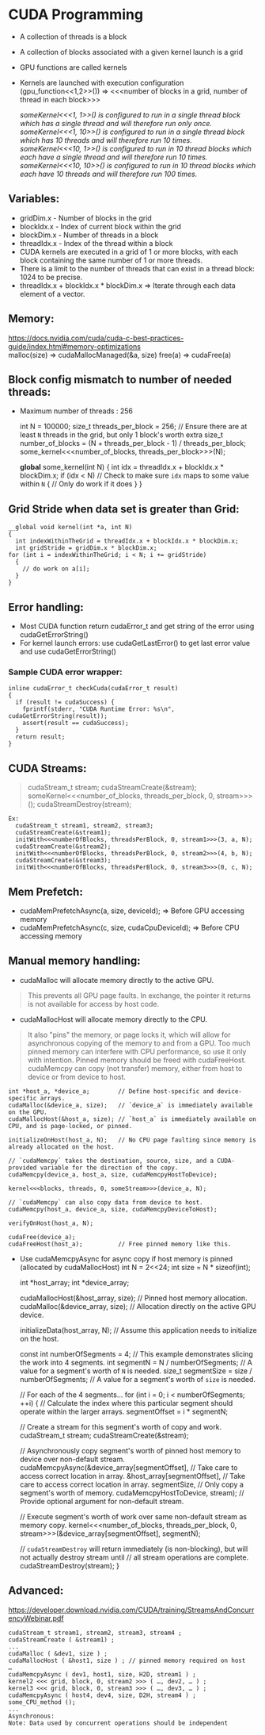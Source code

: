 # CUDA Programming
 - A collection of threads is a block
 - A collection of blocks associated with a given kernel launch is a grid
 - GPU functions are called kernels
 - Kernels are launched with execution configuration
   (gpu_function<<1,2>>()) => <<<number of blocks in a grid, number of
   thread in each block>>>

   *someKernel<<<1, 1>>() is configured to run in a single thread block which has a single thread and will therefore run only once.</br>
   someKernel<<<1, 10>>() is configured to run in a single thread block which has 10 threads and will therefore run 10 times.</br>
   someKernel<<<10, 1>>() is configured to run in 10 thread blocks which each have a single thread and will therefore run 10 times.</br>
   someKernel<<<10, 10>>() is configured to run in 10 thread blocks which each have 10 threads and will therefore run 100 times.*</br>

## Variables:

 - gridDim.x - Number of blocks in the grid
 - blockIdx.x - Index of current block within the grid
 - blockDim.x - Number of threads in a block
 - threadIdx.x - Index of the thread within a block
 - CUDA kernels are executed in a grid of 1 or more blocks, with each
   block containing the same number of 1 or more threads.
 - There is a limit to the number of threads that can exist in a thread
   block: 1024 to be precise.
 - threadIdx.x + blockIdx.x * blockDim.x => Iterate through each data
   element of a vector.

## Memory:
https://docs.nvidia.com/cuda/cuda-c-best-practices-guide/index.html#memory-optimizations</br>
malloc(size) => cudaMallocManaged(&a, size)
free(a) => cudaFree(a)

## Block config mismatch to number of needed threads:

 - Maximum number of threads : 256

    int N = 100000;
    size_t threads_per_block = 256;
    // Ensure there are at least `N` threads in the grid, but only 1 block's worth extra
    size_t number_of_blocks = (N + threads_per_block - 1) / threads_per_block;
    some_kernel<<<number_of_blocks, threads_per_block>>>(N);

    __global__ some_kernel(int N)
    {
      int idx = threadIdx.x + blockIdx.x * blockDim.x;
    if (idx < N) // Check to make sure `idx` maps to some value within `N`
      {
        // Only do work if it does
      }
    }

## Grid Stride when data set is greater than Grid:

    __global void kernel(int *a, int N)
    {
      int indexWithinTheGrid = threadIdx.x + blockIdx.x * blockDim.x;
      int gridStride = gridDim.x * blockDim.x;
    for (int i = indexWithinTheGrid; i < N; i += gridStride)
      {
        // do work on a[i];
      }
    }

## Error handling:

 - Most CUDA function return cudaError_t and get string of the error
   using cudaGetErrorString()
 - For kernel launch errors: use cudaGetLastError() to get last error
   value and use cudaGetErrorString()

### Sample CUDA error wrapper:

    inline cudaError_t checkCuda(cudaError_t result)
    {
      if (result != cudaSuccess) {
        fprintf(stderr, "CUDA Runtime Error: %s\n", cudaGetErrorString(result));
        assert(result == cudaSuccess);
      }
      return result;
    }

## CUDA Streams:

> cudaStream_t stream; cudaStreamCreate(&stream); 
> someKernel<<<number_of_blocks, threads_per_block, 0, stream>>>(); 
> cudaStreamDestroy(stream);

    Ex:
      cudaStream_t stream1, stream2, stream3;
      cudaStreamCreate(&stream1);
      initWith<<<numberOfBlocks, threadsPerBlock, 0, stream1>>>(3, a, N);
      cudaStreamCreate(&stream2);
      initWith<<<numberOfBlocks, threadsPerBlock, 0, stream2>>>(4, b, N);
      cudaStreamCreate(&stream3);
      initWith<<<numberOfBlocks, threadsPerBlock, 0, stream3>>>(0, c, N);


## Mem Prefetch:

 - cudaMemPrefetchAsync(a, size, deviceId); => Before GPU accessing
   memory
 - cudaMemPrefetchAsync(c, size, cudaCpuDeviceId); => Before CPU
   accessing memory

## Manual memory handling:

 - cudaMalloc will allocate memory directly to the active GPU.

> 	This prevents all GPU page faults. In exchange, the pointer it
> returns is not available for access by host code.

 - cudaMallocHost will allocate memory directly to the CPU.

> 	It also "pins" the memory, or page locks it, which will allow for
> asynchronous copying of the memory to and from a GPU. Too much pinned
> memory can interfere with CPU performance, so use it only with
> intention. Pinned memory should be freed with cudaFreeHost. cudaMemcpy
> can copy (not transfer) memory, either from host to device or from
> device to host.

    int *host_a, *device_a;        // Define host-specific and device-specific arrays.
    cudaMalloc(&device_a, size);   // `device_a` is immediately available on the GPU.
    cudaMallocHost(&host_a, size); // `host_a` is immediately available on CPU, and is page-locked, or pinned.
    
    initializeOnHost(host_a, N);   // No CPU page faulting since memory is already allocated on the host.
    
    // `cudaMemcpy` takes the destination, source, size, and a CUDA-provided variable for the direction of the copy.
    cudaMemcpy(device_a, host_a, size, cudaMemcpyHostToDevice);
    
    kernel<<<blocks, threads, 0, someStream>>>(device_a, N);
    
    // `cudaMemcpy` can also copy data from device to host.
    cudaMemcpy(host_a, device_a, size, cudaMemcpyDeviceToHost);
    
    verifyOnHost(host_a, N);
    
    cudaFree(device_a);
    cudaFreeHost(host_a);          // Free pinned memory like this.

 - Use cudaMemcpyAsync for async copy if host memory is pinned
   (allocated by cudaMallocHost)
    int N = 2<<24;
    int size = N * sizeof(int);
    
    int *host_array;
    int *device_array;
    
    cudaMallocHost(&host_array, size);               // Pinned host memory allocation.
    cudaMalloc(&device_array, size);                 // Allocation directly on the active GPU device.
    
    initializeData(host_array, N);                   // Assume this application needs to initialize on the host.
    
    const int numberOfSegments = 4;                  // This example demonstrates slicing the work into 4 segments.
    int segmentN = N / numberOfSegments;             // A value for a segment's worth of `N` is needed.
    size_t segmentSize = size / numberOfSegments;    // A value for a segment's worth of `size` is needed.
    
    // For each of the 4 segments...
    for (int i = 0; i < numberOfSegments; ++i)
    {
      // Calculate the index where this particular segment should operate within the larger arrays.
      segmentOffset = i * segmentN;
    
      // Create a stream for this segment's worth of copy and work.
      cudaStream_t stream;
      cudaStreamCreate(&stream);
      
      // Asynchronously copy segment's worth of pinned host memory to device over non-default stream.
      cudaMemcpyAsync(&device_array[segmentOffset],  // Take care to access correct location in array.
                      &host_array[segmentOffset],    // Take care to access correct location in array.
                      segmentSize,                   // Only copy a segment's worth of memory.
                      cudaMemcpyHostToDevice,
                      stream);                       // Provide optional argument for non-default stream.
                      
      // Execute segment's worth of work over same non-default stream as memory copy.
      kernel<<<number_of_blocks, threads_per_block, 0, stream>>>(&device_array[segmentOffset], segmentN);
      
      // `cudaStreamDestroy` will return immediately (is non-blocking), but will not actually destroy stream until
      // all stream operations are complete.
      cudaStreamDestroy(stream);
    }

## Advanced:
https://developer.download.nvidia.com/CUDA/training/StreamsAndConcurrencyWebinar.pdf

    cudaStream_t stream1, stream2, stream3, stream4 ;
    cudaStreamCreate ( &stream1) ;
    ...
    cudaMalloc ( &dev1, size ) ;
    cudaMallocHost ( &host1, size ) ; // pinned memory required on host
    …
    cudaMemcpyAsync ( dev1, host1, size, H2D, stream1 ) ;
    kernel2 <<< grid, block, 0, stream2 >>> ( …, dev2, … ) ;
    kernel3 <<< grid, block, 0, stream3 >>> ( …, dev3, … ) ;
    cudaMemcpyAsync ( host4, dev4, size, D2H, stream4 ) ;
    some_CPU_method ();
    ...
    Asynchronous:
    Note: Data used by concurrent operations should be independent

